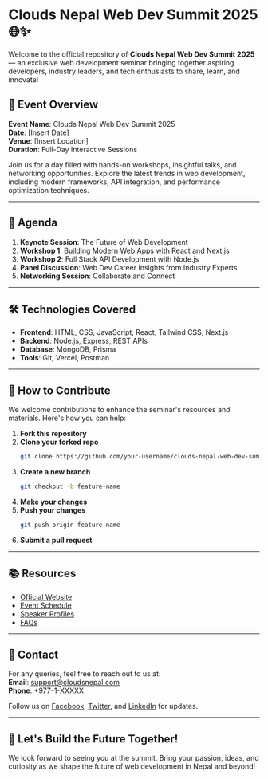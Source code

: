 
# Clouds Nepal Web Dev Summit 2025 🌐✨

Welcome to the official repository of **Clouds Nepal Web Dev Summit 2025** — an exclusive web development seminar bringing together aspiring developers, industry leaders, and tech enthusiasts to share, learn, and innovate!

## 🌟 Event Overview

**Event Name**: Clouds Nepal Web Dev Summit 2025  
**Date**: [Insert Date]  
**Venue**: [Insert Location]  
**Duration**: Full-Day Interactive Sessions  

Join us for a day filled with hands-on workshops, insightful talks, and networking opportunities. Explore the latest trends in web development, including modern frameworks, API integration, and performance optimization techniques.

---

## 📜 Agenda

1. **Keynote Session**: The Future of Web Development  
2. **Workshop 1**: Building Modern Web Apps with React and Next.js  
3. **Workshop 2**: Full Stack API Development with Node.js  
4. **Panel Discussion**: Web Dev Career Insights from Industry Experts  
5. **Networking Session**: Collaborate and Connect  

---

## 🛠️ Technologies Covered

- **Frontend**: HTML, CSS, JavaScript, React, Tailwind CSS, Next.js  
- **Backend**: Node.js, Express, REST APIs  
- **Database**: MongoDB, Prisma  
- **Tools**: Git, Vercel, Postman  

---

## 🤝 How to Contribute

We welcome contributions to enhance the seminar's resources and materials. Here's how you can help:  

1. **Fork this repository**  
2. **Clone your forked repo**  
   ```bash
   git clone https://github.com/your-username/clouds-nepal-web-dev-summit.git
   ```
3. **Create a new branch**  
   ```bash
   git checkout -b feature-name
   ```
4. **Make your changes**  
5. **Push your changes**  
   ```bash
   git push origin feature-name
   ```
6. **Submit a pull request**

---

## 📚 Resources

- [Official Website](#)  
- [Event Schedule](#)  
- [Speaker Profiles](#)  
- [FAQs](#)  

---

## 📧 Contact

For any queries, feel free to reach out to us at:  
**Email**: support@cloudsnepal.com  
**Phone**: +977-1-XXXXX  

Follow us on [Facebook](#), [Twitter](#), and [LinkedIn](#) for updates.  

---

## 🎉 Let's Build the Future Together!

We look forward to seeing you at the summit. Bring your passion, ideas, and curiosity as we shape the future of web development in Nepal and beyond!
